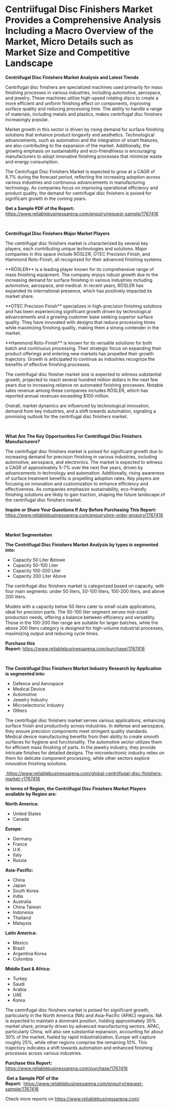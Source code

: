 <p><h1>Centriifugal Disc Finishers Market Provides a Comprehensive Analysis Including a Macro Overview of the Market, Micro Details such as Market Size and Competitive Landscape</h1></p><p><strong>Centriifugal Disc Finishers Market Analysis and Latest Trends</strong></p>
<p><p>Centrifugal disc finishers are specialized machines used primarily for mass finishing processes in various industries, including automotive, aerospace, and jewelry. These machines utilize high-speed rotating discs to create a more efficient and uniform finishing effect on components, improving surface quality and reducing processing time. The ability to handle a range of materials, including metals and plastics, makes centrifugal disc finishers increasingly popular.</p><p>Market growth in this sector is driven by rising demand for surface finishing solutions that enhance product longevity and aesthetics. Technological advancements, such as automation and the integration of smart features, are also contributing to the expansion of the market. Additionally, the growing emphasis on sustainability and eco-friendliness is encouraging manufacturers to adopt innovative finishing processes that minimize waste and energy consumption.</p><p>The Centrifugal Disc Finishers Market is expected to grow at a CAGR of 8.7% during the forecast period, reflecting the increasing adoption across various industries and continuous advancements in manufacturing technology. As companies focus on improving operational efficiency and product quality, the demand for centrifugal disc finishers is poised for significant growth in the coming years.</p></p>
<p><strong>Get a Sample PDF of the Report:&nbsp;</strong> <a href="https://www.reliablebusinessarena.com/enquiry/request-sample/1767416?utm_campaign=2942&utm_medium=2&utm_source=Github&utm_content=ia&utm_term=11042025&utm_id=centriifugal-disc-finishers">https://www.reliablebusinessarena.com/enquiry/request-sample/1767416</a></p>
<p>&nbsp;</p>
<p><strong>Centriifugal Disc Finishers Major Market Players</strong></p>
<p><p>The centrifugal disc finishers market is characterized by several key players, each contributing unique technologies and solutions. Major companies in this space include RÖSLER, OTEC Precision Finish, and Hammond Roto-Finish, all recognized for their advanced finishing systems.</p><p>**RÖSLER** is a leading player known for its comprehensive range of mass finishing equipment. The company enjoys robust growth due to the increasing demand for surface finishing in various industries including automotive, aerospace, and medical. In recent years, RÖSLER has expanded its international presence, which has positively impacted its market share.</p><p>**OTEC Precision Finish** specializes in high-precision finishing solutions and has been experiencing significant growth driven by technological advancements and a growing customer base seeking superior surface quality. They have innovated with designs that reduce processing times while maximizing finishing quality, making them a strong contender in the market.</p><p>**Hammond Roto-Finish** is known for its versatile solutions for both batch and continuous processing. Their strategic focus on expanding their product offerings and entering new markets has propelled their growth trajectory. Growth is anticipated to continue as industries recognize the benefits of effective finishing processes.</p><p>The centrifugal disc finisher market size is expected to witness substantial growth, projected to reach several hundred million dollars in the next few years due to increasing reliance on automated finishing processes. Notable sales revenue among these companies includes RÖSLER, which has reported annual revenues exceeding $100 million. </p><p>Overall, market dynamics are influenced by technological innovation, demand from key industries, and a shift towards automation, signaling a promising outlook for the centrifugal disc finishers market.</p></p>
<p>&nbsp;</p>
<p><strong>What Are The Key Opportunities For Centriifugal Disc Finishers Manufacturers?</strong></p>
<p><p>The centrifugal disc finishers market is poised for significant growth due to increasing demand for precision finishing in various industries, including automotive, aerospace, and electronics. The market is expected to witness a CAGR of approximately 5-7% over the next five years, driven by advancements in technology and automation. Additionally, rising awareness of surface treatment benefits is propelling adoption rates. Key players are focusing on innovation and customization to enhance efficiency and effectiveness. As companies emphasize sustainability, eco-friendly finishing solutions are likely to gain traction, shaping the future landscape of the centrifugal disc finishers market.</p></p>
<p><strong>Inquire or Share Your Questions If Any Before Purchasing This Report:</strong> <a href="https://www.reliablebusinessarena.com/enquiry/pre-order-enquiry/1767416?utm_campaign=2942&utm_medium=2&utm_source=Github&utm_content=ia&utm_term=11042025&utm_id=centriifugal-disc-finishers">https://www.reliablebusinessarena.com/enquiry/pre-order-enquiry/1767416</a></p>
<p>&nbsp;</p>
<p><strong>Market Segmentation</strong></p>
<p><strong>The Centriifugal Disc Finishers Market Analysis by types is segmented into:</strong></p>
<p><ul><li>Capacity 50 Liter Belowe</li><li>Capacity 50-100 Liter</li><li>Capacity 100-200 Liter</li><li>Capacity 200 Liter Above</li></ul></p>
<p><p>The centrifugal disc finishers market is categorized based on capacity, with four main segments: under 50 liters, 50-100 liters, 100-200 liters, and above 200 liters. </p><p>Models with a capacity below 50 liters cater to small-scale applications, ideal for precision parts. The 50-100 liter segment serves mid-sized production needs, offering a balance between efficiency and versatility. Those in the 100-200 liter range are suitable for larger batches, while the above 200 liters category is designed for high-volume industrial processes, maximizing output and reducing cycle times.</p></p>
<p><strong>Purchase this Report:&nbsp;</strong><a href="https://www.reliablebusinessarena.com/purchase/1767416?utm_campaign=2942&utm_medium=2&utm_source=Github&utm_content=ia&utm_term=11042025&utm_id=centriifugal-disc-finishers">https://www.reliablebusinessarena.com/purchase/1767416</a></p>
<p>&nbsp;</p>
<p><strong>The Centriifugal Disc Finishers Market Industry Research by Application is segmented into:</strong></p>
<p><ul><li>Defence and Aerospace</li><li>Medical Device</li><li>Automotive</li><li>Jewelry Industry</li><li>Microelectronic Industry</li><li>Others</li></ul></p>
<p><p>The centrifugal disc finishers market serves various applications, enhancing surface finish and productivity across industries. In defense and aerospace, they ensure precision components meet stringent quality standards. Medical device manufacturing benefits from their ability to create smooth surfaces for hygiene and functionality. The automotive sector utilizes them for efficient mass finishing of parts. In the jewelry industry, they provide intricate finishes for detailed designs. The microelectronic industry relies on them for delicate component processing, while other sectors explore innovative finishing solutions.</p></p>
<p><a href="https://www.reliablebusinessarena.com/global-centriifugal-disc-finishers-market-r1767416?utm_campaign=2942&utm_medium=2&utm_source=Github&utm_content=ia&utm_term=11042025&utm_id=centriifugal-disc-finishers">&nbsp;https://www.reliablebusinessarena.com/global-centriifugal-disc-finishers-market-r1767416</a></p>
<p><strong>In terms of Region, the Centriifugal Disc Finishers Market Players available by Region are:</strong></p>
<p>
    <p> <strong> North America: </strong>
        <ul>
            <li>United States</li>
            <li>Canada</li>
        </ul>
        </p> 
    <p> <strong> Europe: </strong>
        <ul>
            <li>Germany</li>
            <li>France</li>
            <li>U.K.</li>
            <li>Italy</li>
            <li>Russia</li>
        </ul>
        </p> 
    <p> <strong> Asia-Pacific: </strong>
        <ul>
            <li>China</li>
            <li>Japan</li>
            <li>South Korea</li>
            <li>India</li>
            <li>Australia</li>
            <li>China Taiwan</li>
            <li>Indonesia</li>
            <li>Thailand</li>
            <li>Malaysia</li>
        </ul>
        </p> 
    <p> <strong> Latin America: </strong>
        <ul>
            <li>Mexico</li>
            <li>Brazil</li>
            <li>Argentina Korea</li>
            <li>Colombia</li>
        </ul>
        </p> 
    <p> <strong> Middle East & Africa: </strong>
        <ul>
            <li>Turkey</li>
            <li>Saudi</li>
            <li>Arabia</li>
            <li>UAE</li>
            <li>Korea</li>
        </ul>
    </p>
    </p>
<p><p>The centrifugal disc finishers market is poised for significant growth, particularly in the North America (NA) and Asia-Pacific (APAC) regions. NA is expected to maintain a dominant position, holding approximately 35% market share, primarily driven by advanced manufacturing sectors. APAC, particularly China, will also see substantial expansion, accounting for about 30% of the market, fueled by rapid industrialization. Europe will capture roughly 25%, while other regions comprise the remaining 10%. This trajectory indicates a shift towards automation and enhanced finishing processes across various industries.</p></p>
<p><strong>Purchase this Report: </strong><a href="https://www.reliablebusinessarena.com/purchase/1767416?utm_campaign=2942&utm_medium=2&utm_source=Github&utm_content=ia&utm_term=11042025&utm_id=centriifugal-disc-finishers">https://www.reliablebusinessarena.com/purchase/1767416</a></p>
<p>&nbsp;<strong>Get a Sample PDF of the Report:&nbsp;&nbsp;</strong><a href="https://www.reliablebusinessarena.com/enquiry/request-sample/1767416?utm_campaign=2942&utm_medium=2&utm_source=Github&utm_content=ia&utm_term=11042025&utm_id=centriifugal-disc-finishers">https://www.reliablebusinessarena.com/enquiry/request-sample/1767416</a></p>
<p><strong></strong></p>
<p>Check more reports on <a href="https://www.reliablebusinessarena.com/?utm_campaign=2942&utm_medium=2&utm_source=Github&utm_content=ia&utm_term=11042025&utm_id=centriifugal-disc-finishers">https://www.reliablebusinessarena.com/</a></p>